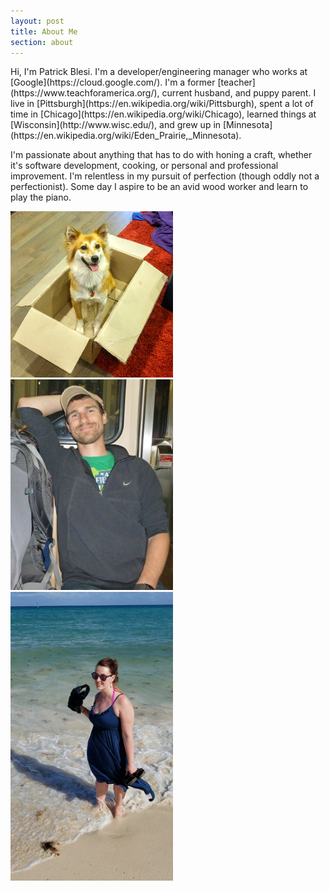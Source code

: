 ```yaml
---
layout: post
title: About Me
section: about
---
```


<p>
Hi, I'm Patrick Blesi. I'm a developer/engineering manager who works at [Google](https://cloud.google.com/).
I'm a former [teacher](https://www.teachforamerica.org/), current husband, and puppy parent. I live in [Pittsburgh](https://en.wikipedia.org/wiki/Pittsburgh), spent a lot of time in [Chicago](https://en.wikipedia.org/wiki/Chicago), learned things at
[Wisconsin](http://www.wisc.edu/), and grew up in [Minnesota](https://en.wikipedia.org/wiki/Eden_Prairie,_Minnesota).
</p>

<p>
I'm passionate about anything that has to do with honing a craft, whether it's software development, cooking, or personal and professional improvement. I'm relentless in my pursuit of perfection (though oddly not a perfectionist). Some day I aspire to be an avid wood worker and learn to play the piano.
</p>

<p>
  <img class="img" src="/assets/img/lucy.png" alt="My dog, Lucy" width="260">
  <img class="img" src="/assets/img/patrick.png" alt="Me" width="260">
  <img class="img" src="/assets/img/krystal.gif" alt="My wife, Krystal" width="260">
</p>
